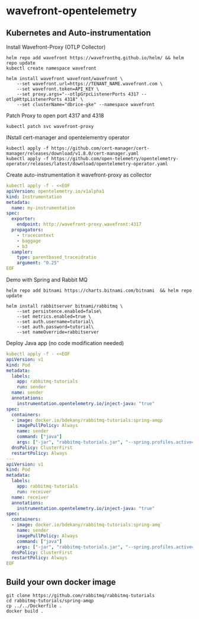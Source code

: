 # wavefront-opentelemetry

## Kubernetes and Auto-instrumentation

Install Wavefront-Proxy (OTLP Collector)

```shell
helm repo add wavefront https://wavefronthq.github.io/helm/ && helm repo update
kubectl create namespace wavefront

helm install wavefront wavefront/wavefront \
    --set wavefront.url=https://TENANT_NAME.wavefront.com \
    --set wavefront.token=API_KEY \
    --set proxy.args="--otlpGrpcListenerPorts 4317 --otlpHttpListenerPorts 4318" \
    --set clusterName="dbrice-gke" --namespace wavefront
```

Patch Proxy to open port 4317 and 4318

```shell
kubectl patch svc wavefront-proxy
```

INstall cert-manager and opentelementry operator

```shell
kubectl apply -f https://github.com/cert-manager/cert-manager/releases/download/v1.8.0/cert-manager.yaml
kubectl apply -f https://github.com/open-telemetry/opentelemetry-operator/releases/latest/download/opentelemetry-operator.yaml
```

Create auto-instrumentation it wavefront-proxy as collector

```yaml
kubectl apply -f - <<EOF
apiVersion: opentelemetry.io/v1alpha1
kind: Instrumentation
metadata:
  name: my-instrumentation
spec:
  exporter:
    endpoint: http://wavefront-proxy.wavefront:4317
  propagators:
    - tracecontext
    - baggage
    - b3
  sampler:
    type: parentbased_traceidratio
    argument: "0.25"
EOF
```

Demo with Spring and Rabbit MQ

```shell
helm repo add bitnami https://charts.bitnami.com/bitnami  && helm repo update

helm install rabbitserver bitnami/rabbitmq \
    --set persistence.enabled=false\
    --set metrics.enabled=true \
    --set auth.username=tutorial\
    --set auth.password=tutorial\ 
    --set nameOverride=rabbitserver
```

Deploy Java app (no code modification needed)

```yaml
kubectl apply -f - <<EOF
apiVersion: v1
kind: Pod
metadata:
  labels:
    app: rabbitmq-tutorials
    run: sender
  name: sender
  annotations:
    instrumentation.opentelemetry.io/inject-java: "true"
spec:
  containers:
  - image: docker.io/bdekany/rabbitmq-tutorials:spring-amqp
    imagePullPolicy: Always
    name: sender
    command: ["java"]
    args: ["-jar", "rabbitmq-tutorials.jar", "--spring.profiles.active=hello-world,sender,remote"]
  dnsPolicy: ClusterFirst
  restartPolicy: Always
---
apiVersion: v1
kind: Pod
metadata:
  labels:
    app: rabbitmq-tutorials
    run: receiver
  name: receiver
  annotations:
    instrumentation.opentelemetry.io/inject-java: "true"
spec:
  containers:
  - image: docker.io/bdekany/rabbitmq-tutorials:spring-amq`
    name: sender
    imagePullPolicy: Always
    command: ["java"]
    args: ["-jar", "rabbitmq-tutorials.jar", "--spring.profiles.active=hello-world,receiver,remote"]
  dnsPolicy: ClusterFirst
  restartPolicy: Always
EOF
```


## Build your own docker image

```shell
git clone https://github.com/rabbitmq/rabbitmq-tutorials
cd rabbitmq-tutorials/spring-amqp
cp ../../Dockerfile .
docker build .
```
